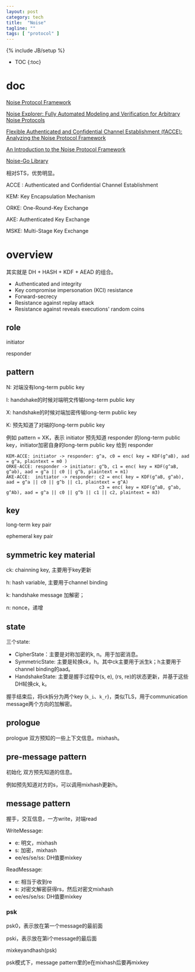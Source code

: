 ```yaml
---
layout: post
category: tech
title:  "Noise"
tagline: ""
tags: [ "protocol" ] 
---
```

{% include JB/setup %}

* TOC
{:toc}

# doc

[Noise Protocol Framework](http://www.noiseprotocol.org/)

[Noise Explorer: Fully Automated Modeling and Verification for Arbitrary Noise Protocols](https://eprint.iacr.org/2018/766.pdf)

[Flexible Authenticated and Confidential Channel Establishment (fACCE): Analyzing the Noise Protocol Framework](https://eprint.iacr.org/2019/436.pdf)

[An Introduction to the Noise Protocol Framework](https://duo.com/labs/tech-notes/noise-protocol-framework-intro)

[Noise-Go Library](https://github.com/flynn/noise)

相对STS，优势明显。

ACCE : Authenticated and Confidential Channel Establishment

KEM: Key Encapsulation Mechanism

ORKE: One-Round-Key Exchange

AKE: Authenticated Key Exchange

MSKE: Multi-Stage Key Exchange

# overview

其实就是 DH + HASH + KDF + AEAD 的组合。
- Authenticated and integrity
- Key compromise impersonation (KCI) resistance
- Forward-secrecy
- Resistance against replay attack
- Resistance against reveals executions' random coins

## role

initiator

responder

## pattern

N: 对端没有long-term public key

I: handshake的时候对端明文传输long-term public key

X: handshake的时候对端加密传输long-term public key

K: 预先知道了对端的long-term public key

例如 pattern = XK，表示 initiator 预先知道 responder 的long-term public key，initiator加密自身的long-term public key 给到 responder

    KEM-ACCE: initiator -> responder: g^a, c0 = enc( key = KDF(g^aB), aad = g^a, plaintext = m0 )
    ORKE-ACCE: responder -> initiator: g^b, c1 = enc( key = KDF(g^aB, g^ab), aad = g^a || c0 || g^b, plaintext = m1)
    AKE-ACCE:  initiator -> responder: c2 = enc( key = KDF(g^aB, g^ab), aad = g^a || c0 || g^b || c1, plaintext = g^A) 
                                       c3 = enc( key = KDF(g^aB, g^ab, g^Ab), aad = g^a || c0 || g^b || c1 || c2, plaintext = m3) 
 
## key

long-term key pair

ephemeral key pair

## symmetric key material

ck: chainning key, 主要用于key更新

h:  hash variable, 主要用于channel binding

k:  handshake message 加解密；

n:  nonce，递增

## state

三个state:
- CipherState：主要是对称加密的k, n。用于加密消息。
- SymmetricState: 主要是轮换ck，h。其中ck主要用于派生k；h主要用于channel binding的aad。
- HandshakeState: 主要是握手过程中(s, e), (rs, re)的状态更新，并基于这些DH轮换ck, k。

握手结束后，将ck拆分为两个key (`k_i`、`k_r`)，类似TLS，用于communication message两个方向的加解密。

## prologue

prologue 双方预知的一些上下文信息。mixhash。

## pre-message pattern 

初始化 双方预先知道的信息。

例如预先知道对方的s，可以调用mixhash更新h。

## message pattern

握手，交互信息，一方write，对端read

WriteMessage: 
- e: 明文，mixhash
- s: 加密，mixhash
- ee/es/se/ss: DH值要mixkey 

ReadMessage:
- e: 相当于收到re
- s: 对密文解密获得rs，然后对密文mixhash
- ee/es/se/ss: DH值要mixkey

### psk

psk0，表示放在第一个message的最前面

pski，表示放在第i个message的最后面

mixkeyandhash(psk)

psk模式下，message pattern里的e在mixhash后要再mixkey


